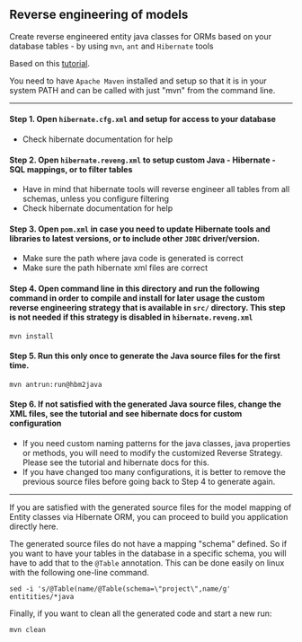 ## Reverse engineering of models

Create reverse engineered entity java classes for ORMs based on your database tables - by using `mvn`, `ant` and `Hibernate` tools

Based on this [tutorial](https://eugencovaciq.wordpress.com/2016/02/01/hibernate-tools-reverse-engineering-using-maven/).

You need to have `Apache Maven` installed and setup so that it is in your system PATH and can be called with just "mvn" from the command line.

---
#### Step 1. Open `hibernate.cfg.xml` and setup for access to your database
- Check hibernate documentation for help

#### Step 2. Open `hibernate.reveng.xml` to setup custom Java - Hibernate - SQL mappings, or to filter tables
- Have in mind that hibernate tools will reverse engineer all tables from all schemas, unless you configure filtering
- Check hibernate documentation for help

#### Step 3. Open `pom.xml` in case you need to update Hibernate tools and libraries to latest versions, or to include other `JDBC` driver/version.
- Make sure the path where java code is generated is correct
- Make sure the path hibernate xml files are correct

#### Step 4. Open command line in this directory and run the following command in order to compile and install for later usage the custom reverse engineering strategy that is available in `src/` directory. This step is not needed if this strategy is disabled in `hibernate.reveng.xml`

`mvn install`

#### Step 5. Run this only once to generate the Java source files for the first time.

`mvn antrun:run@hbm2java`

#### Step 6. If not satisfied with the generated Java source files, change the XML files, see the tutorial and see hibernate docs for custom configuration
- If you need custom naming patterns for the java classes, java properties or methods, you will need to modify the customized Reverse Strategy. Please see the tutorial and hibernate docs for this.
- If you have changed too many configurations, it is better to remove the previous source files before going back to Step 4 to generate again.

---
If you are satisfied with the generated source files for the model mapping of Entity classes via Hibernate ORM, you can proceed to build you application directly here.

The generated source files do not have a mapping "schema" defined. So if you want to have your tables in the database in a specific schema, you will have to add that to the `@Table` annotation. This can be done easily on linux with the following one-line command.

`sed -i 's/@Table(name/@Table(schema=\"project\",name/g' entitities/*java`

Finally, if you want to clean all the generated code and start a new run:

`mvn clean`
